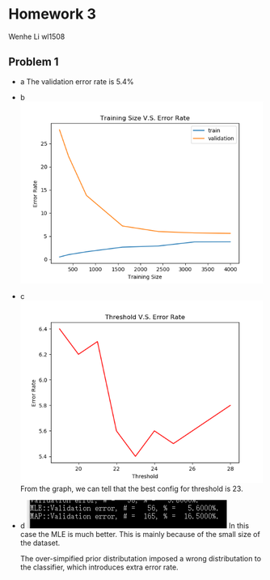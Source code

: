 # Homework 3
Wenhe Li wl1508

## Problem 1

- a The validation error rate is $5.4\%$
- b
  ![](./Q1_b.png)
- c
  ![](./Q1_c.png)
  From the graph, we can tell that the best config for threshold is 23.
- d
  ![](Q1_d.png)
  In this case the MLE is much better. This is mainly because of the small size of the dataset. 

  The over-simpified prior distributation imposed a wrong distributation to the classifier, which introduces extra error rate.
  